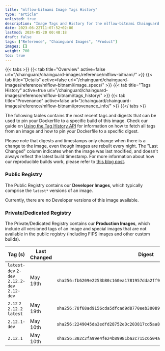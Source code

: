 ```yaml
---
title: "mlflow-bitnami Image Tags History"
type: "article"
unlisted: true
description: "Image Tags and History for the mlflow-bitnami Chainguard Image"
date: 2023-06-22T11:07:52+02:00
lastmod: 2024-05-20 00:48:18
draft: false
tags: ["Reference", "Chainguard Images", "Product"]
images: []
weight: 700
toc: true
---
```


{{< tabs >}}
{{< tab title="Overview" active=false url="/chainguard/chainguard-images/reference/mlflow-bitnami/" >}}
{{< tab title="Details" active=false url="/chainguard/chainguard-images/reference/mlflow-bitnami/image_specs/" >}}
{{< tab title="Tags History" active=true url="/chainguard/chainguard-images/reference/mlflow-bitnami/tags_history/" >}}
{{< tab title="Provenance" active=false url="/chainguard/chainguard-images/reference/mlflow-bitnami/provenance_info/" >}}
{{</ tabs >}}

The following tables contains the most recent tags and digests that can be used to pin your Dockerfile to a specific build of this image. Check our guide on [Using the Tag History API](/chainguard/chainguard-images/using-the-tag-history-api/) for information on how to fetch all tags from an image and how to pin your Dockerfile to a specific digest.

Please note that digests and timestamps only change when there is a change to the image, even though images are rebuilt every night. The "Last Changed" column indicates when the image was last modified, and doesn't always reflect the latest build timestamp. For more information about how our reproducible builds work, please refer to [this blog post](https://www.chainguard.dev/unchained/reproducing-chainguards-reproducible-image-builds).

### Public Registry
The Public Registry contains our **Developer Images**, which typically comprise the `latest*` versions of an image.

Currently, there are no Developer versions of this image available.

### Private/Dedicated Registry
The Private/Dedicated Registry contains our **Production Images**, which include all versioned tags of an image and special images that are not available in the public registry (including FIPS images and other custom builds).

| Tag (s)                                       | Last Changed | Digest                                                                    |
|-----------------------------------------------|--------------|---------------------------------------------------------------------------|
|  `latest-dev` `2-dev` `2.12.2-dev` `2.12-dev` | May 19th     | `sha256:fb6209e2253b80c160ea1781957dda2ff983f1416f46c72736bedc01a87a2adb` |
|  `2.12` `2` `2.12.2` `latest`                 | May 19th     | `sha256:78f68ad9156cda5dfcad9d8770eeb3008940160f03f50245fd6b4209c9386caf` |
|  `2.12.1-dev`                                 | May 10th     | `sha256:2249045da3edfd28752e3c203817cd5aa8617685e06bc0fb65c9553d2bf7d9b6` |
|  `2.12.1`                                     | May 10th     | `sha256:302c2fa99e4fe24b89981ba3c715c6504a6a3c23c008e26ab1ca414cbef8c7d8` |

